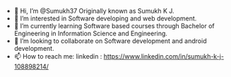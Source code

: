- 👋 Hi, I’m @Sumukh37 Originally known as Sumukh K J.
- 👀 I’m interested in Software developing and web development.
- 🌱 I’m currently learning Software based courses through Bachelor of Engineering in Information Science and Engineering.
- 💞️ I’m looking to collaborate on Software development and android development.
- 📫 How to reach me: linkedin : https://www.linkedin.com/in/sumukh-k-j-108898214/

<!---
Sumukh37/Sumukh37 is a ✨ special ✨ repository because its `README.md` (this file) appears on your GitHub profile.
You can click the Preview link to take a look at your changes.
--->
